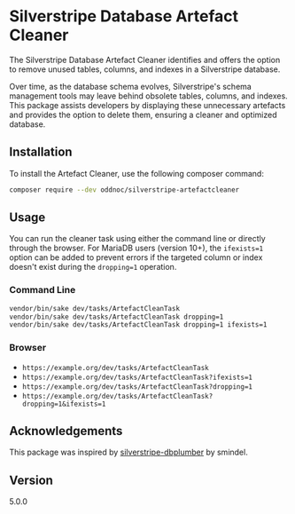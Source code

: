 # Silverstripe Database Artefact Cleaner

The Silverstripe Database Artefact Cleaner identifies and offers the option to remove unused tables, columns, and indexes in a Silverstripe database.

Over time, as the database schema evolves, Silverstripe's schema management tools may leave behind obsolete tables, columns, and indexes. This package assists developers by displaying these unnecessary artefacts and provides the option to delete them, ensuring a cleaner and optimized database.

## Installation

To install the Artefact Cleaner, use the following composer command:

```sh
composer require --dev oddnoc/silverstripe-artefactcleaner
```

## Usage

You can run the cleaner task using either the command line or directly through the browser. For MariaDB users (version 10+), the `ifexists=1` option can be added to prevent errors if the targeted column or index doesn't exist during the `dropping=1` operation.

### Command Line

```sh
vendor/bin/sake dev/tasks/ArtefactCleanTask
vendor/bin/sake dev/tasks/ArtefactCleanTask dropping=1
vendor/bin/sake dev/tasks/ArtefactCleanTask dropping=1 ifexists=1
```

### Browser

* `https://example.org/dev/tasks/ArtefactCleanTask`
* `https://example.org/dev/tasks/ArtefactCleanTask?ifexists=1`
* `https://example.org/dev/tasks/ArtefactCleanTask?dropping=1`
* `https://example.org/dev/tasks/ArtefactCleanTask?dropping=1&ifexists=1`

## Acknowledgements

This package was inspired by [silverstripe-dbplumber](https://github.com/smindel/silverstripe-dbplumber) by smindel.

## Version

5.0.0
